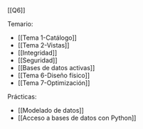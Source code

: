 [[Q6]]

Temario:
+ [[Tema 1-Catálogo]]
+ [[Tema 2-Vistas]]
+ [[Integridad]]
+ [[Seguridad]]
+ [[Bases de datos activas]]
+ [[Tema 6-Diseño físico]]
+ [[Tema 7-Optimización]]

Prácticas:
+ [[Modelado de datos]]
+ [[Acceso a bases de datos con Python]]

